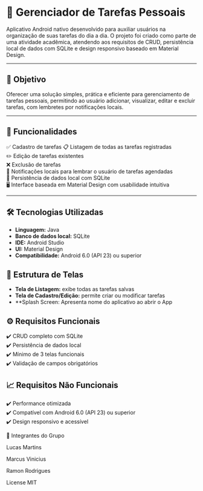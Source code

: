 # 📱 Gerenciador de Tarefas Pessoais

Aplicativo Android nativo desenvolvido para auxiliar usuários na organização de suas tarefas do dia a dia. O projeto foi criado como parte de uma atividade acadêmica, atendendo aos requisitos de CRUD, persistência local de dados com SQLite e design responsivo baseado em Material Design.

---

## 🧠 Objetivo

Oferecer uma solução simples, prática e eficiente para gerenciamento de tarefas pessoais, permitindo ao usuário adicionar, visualizar, editar e excluir tarefas, com lembretes por notificações locais.

---

## 🚀 Funcionalidades

✅ Cadastro de tarefas
📋 Listagem de todas as tarefas registradas  
✏️ Edição de tarefas existentes  
❌ Exclusão de tarefas  
🔔 Notificações locais para lembrar o usuário de tarefas agendadas  
💾 Persistência de dados local com SQLite  
🖥️ Interface baseada em Material Design com usabilidade intuitiva  

---

## 🛠️ Tecnologias Utilizadas

- **Linguagem:** Java  
- **Banco de dados local:** SQLite  
- **IDE:** Android Studio  
- **UI:** Material Design  
- **Compatibilidade:** Android 6.0 (API 23) ou superior  


## 🧩 Estrutura de Telas

- **Tela de Listagem:** exibe todas as tarefas salvas  
- **Tela de Cadastro/Edição:** permite criar ou modificar tarefas  
- **Splash Screen: Apresenta nome do aplicativo ao abrir o App


## ⚙️ Requisitos Funcionais

✔️ CRUD completo com SQLite  
✔️ Persistência de dados local  
✔️ Mínimo de 3 telas funcionais  
✔️ Validação de campos obrigatórios  


## 📈 Requisitos Não Funcionais

✔️ Performance otimizada  
✔️ Compatível com Android 6.0 (API 23) ou superior  
✔️ Design responsivo e acessível  

👥 Integrantes do Grupo

Lucas Martins

Marcus Vinicius

Ramon Rodrigues

License
MIT
